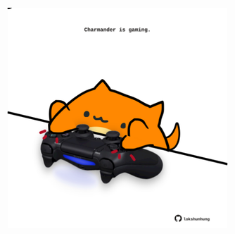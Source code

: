 <!-- built at 22/10/2023, 02:09:36 UTC -->
<p align="center">
  <img width="500" height="500" src="./ReadmeImage.svg">
</p>
